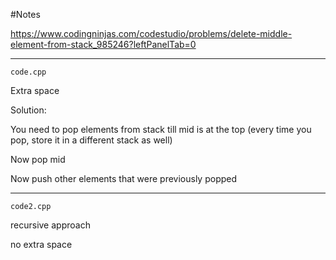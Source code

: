 #Notes

https://www.codingninjas.com/codestudio/problems/delete-middle-element-from-stack_985246?leftPanelTab=0

---

`code.cpp`

Extra space

Solution:

You need to pop elements from stack till mid is at the top
(every time you pop, store it in a different stack as well)

Now pop mid

Now push other elements that were previously popped

---

`code2.cpp`

recursive approach

no extra space
